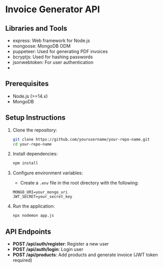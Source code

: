# Invoice Generator API
## Libraries and Tools
- express: Web framework for Node.js
- mongoose: MongoDB ODM
- puppeteer: Used for generating PDF invoices
- bcryptjs: Used for hashing passwords
- jsonwebtoken: For user authentication
- 
## Prerequisites
- Node.js (>=14.x)
- MongoDB

## Setup Instructions
1. Clone the repository:
   ```bash
   git clone https://github.com/yourusername/your-repo-name.git
   cd your-repo-name
   ```

2. Install dependencies:
   ```bash
   npm install
   ```

3. Configure environment variables:
   - Create a `.env` file in the root directory with the following:
   ```env
   MONGO_URI=your_mongo_uri
   JWT_SECRET=your_secret_key
   ```

4. Run the application:
   ```bash
   npx nodemon app.js
   ```

## API Endpoints
- **POST /api/auth/register**: Register a new user
- **POST /api/auth/login**: Login user
- **POST /api/products**: Add products and generate invoice (JWT token required)

